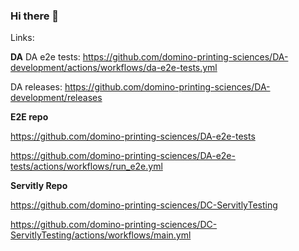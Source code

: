 ### Hi there 👋


Links:

**DA**
DA e2e tests: https://github.com/domino-printing-sciences/DA-development/actions/workflows/da-e2e-tests.yml

DA releases: https://github.com/domino-printing-sciences/DA-development/releases


**E2E repo**

https://github.com/domino-printing-sciences/DA-e2e-tests

https://github.com/domino-printing-sciences/DA-e2e-tests/actions/workflows/run_e2e.yml

**Servitly Repo**

https://github.com/domino-printing-sciences/DC-ServitlyTesting

https://github.com/domino-printing-sciences/DC-ServitlyTesting/actions/workflows/main.yml




<!--
**shantnutiwari-dominouk/shantnutiwari-dominouk** is a ✨ _special_ ✨ repository because its `README.md` (this file) appears on your GitHub profile.

Here are some ideas to get you started:

- 🔭 I’m currently working on ...
- 🌱 I’m currently learning ...
- 👯 I’m looking to collaborate on ...
- 🤔 I’m looking for help with ...
- 💬 Ask me about ...
- 📫 How to reach me: ...
- 😄 Pronouns: ...
- ⚡ Fun fact: ...
-->
